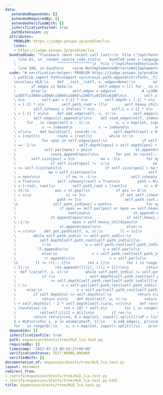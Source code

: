 ```yaml
---
data:
  _extendedDependsOn: []
  _extendedRequiredBy: []
  _extendedVerifiedWith: []
  _isVerificationFailed: true
  _pathExtension: py
  attributes:
    PROBLEM: https://judge.yosupo.jp/problem/lca
    links:
    - https://judge.yosupo.jp/problem/lca
  bundledCode: "Traceback (most recent call last):\n  File \"/opt/hostedtoolcache/Python/3.11.4/x64/lib/python3.11/site-packages/onlinejudge_verify/documentation/build.py\"\
    , line 81, in _render_source_code_stat\n    bundled_code = language.bundle(\n\
    \                   ^^^^^^^^^^^^^^^^\n  File \"/opt/hostedtoolcache/Python/3.11.4/x64/lib/python3.11/site-packages/onlinejudge_verify/languages/python.py\"\
    , line 108, in bundle\n    raise NotImplementedError\nNotImplementedError\n"
  code: "# verification-helper: PROBLEM https://judge.yosupo.jp/problem/lca\nfrom\
    \ pathlib import Path\nimport sys\n\nsys.path.append(str(Path(__file__).resolve().parent.parent.parent.parent))\n\
    \n\nclass HLD:\n    def __init__(self, n, edges=None):\n        self.n = n\n \
    \       if edges is None:\n            self.edges = [[] for _ in range(n)]\n \
    \       else:\n            self.edges = edges\n            # \u30B3\u30D4\u30FC\
    \u3057\u3066\u306A\u3044\u306E\u3067\u6CE8\u610F\n\n        self.size = [-1] *\
    \ n\n        self.par = [-1] * n\n        self.depth = [-1] * n\n        self.path_ind\
    \ = [-1] * n\n        self.path_root = []\n        self.heavy_child = [-1] * n\n\
    \        self.isheavy = [False] * n\n        self.L = [-1] * n\n        self.R\
    \ = [-1] * n\n\n    def add_edge(self, u, v):\n        self.edges[u].append(v)\n\
    \        self.edges[v].append(u)\n\n    def read_edges(self, indexed=1):\n   \
    \     for _ in range(self.n - 1):\n            u, v = map(int, input().split())\n\
    \            u -= indexed\n            v -= indexed\n            self.add_edge(u,\
    \ v)\n\n    def build(self, root=0):\n        self.depth[root] = 0\n        st\
    \ = [root]\n        route = [root]\n        while st:\n            pos = st.pop()\n\
    \            for npos in self.edges[pos]:\n                if self.depth[npos]\
    \ == -1:\n                    self.depth[npos] = self.depth[pos] + 1\n       \
    \             self.par[npos] = pos\n                    st.append(npos)\n    \
    \                route.append(npos)\n\n        for pos in route[::-1]:\n     \
    \       self.size[pos] = 1\n            ma = -1\n            for npos in self.edges[pos]:\n\
    \                if self.size[npos] != -1:\n                    self.size[pos]\
    \ += self.size[npos]\n                    if self.size[npos] > ma:\n         \
    \               ma = self.size[npos]\n                        self.heavy_child[pos]\
    \ = npos\n\n            if ma != -1:\n                self.isheavy[self.heavy_child[pos]]\
    \ = True\n\n        self.isheavy[root] = True\n\n        path = 0\n        st\
    \ = [~root, root]\n        self.path_root = [root]\n        cc = 0\n        while\
    \ st:\n            pos = st.pop()\n            if pos >= 0:\n                self.L[pos]\
    \ = cc\n                cc += 1\n                if not self.isheavy[pos]:\n \
    \                   path += 1\n                    self.path_root.append(pos)\n\
    \n                self.path_ind[pos] = path\n                for npos in self.edges[pos]:\n\
    \                    if npos == self.par[pos] or npos == self.heavy_child[pos]:\n\
    \                        continue\n                    st.append(~npos)\n    \
    \                st.append(npos)\n\n                if self.heavy_child[pos] !=\
    \ -1:\n                    npos = self.heavy_child[pos]\n                    st.append(~npos)\n\
    \                    st.append(npos)\n\n            else:\n                self.R[~pos]\
    \ = cc\n\n    def get_path(self, u, v):\n        ll = [u]\n        rr = [v]\n\
    \        while self.path_ind[u] != self.path_ind[v]:\n            if (\n     \
    \           self.depth[self.path_root[self.path_ind[u]]]\n                >= self.depth[self.path_root[self.path_ind[v]]]\n\
    \            ):\n                u = self.path_root[self.path_ind[u]]\n      \
    \          ll.append(u)\n                u = self.par[u]\n                ll.append(u)\n\
    \            else:\n                v = self.path_root[self.path_ind[v]]\n   \
    \             rr.append(v)\n                v = self.par[v]\n                rr.append(v)\n\
    \n        ll += rr[::-1]\n        res = []\n        for i in range(0, len(ll),\
    \ 2):\n            res.append((ll[i], ll[i + 1]))\n\n        return res\n\n  \
    \  def lca(self, u, v):\n        while self.path_ind[u] != self.path_ind[v]:\n\
    \            if (\n                self.depth[self.path_root[self.path_ind[u]]]\n\
    \                >= self.depth[self.path_root[self.path_ind[v]]]\n           \
    \ ):\n                u = self.par[self.path_root[self.path_ind[u]]]\n       \
    \     else:\n                v = self.par[self.path_root[self.path_ind[v]]]\n\n\
    \        if self.depth[u] >= self.depth[v]:\n            return v\n        else:\n\
    \            return u\n\n    def dist(self, u, v):\n        return self.depth[u]\
    \ + self.depth[v] - 2 * self.depth[self.lca(u, v)]\n\n    def reorder(self, A,\
    \ rev=False):\n        ret = [0] * self.n\n        for i in range(self.n):\n \
    \           ret[self.L[i]] = A[i]\n\n        if rev:\n            ret = ret[::-1]\n\
    \        return ret\n\n\nn, Q = map(int, input().split())\nP = list(map(int, input().split()))\n\
    G = HLD(n)\nfor i, p in enumerate(P, 1):\n    G.add_edge(i, p)\n\nG.build()\n\
    for _ in range(Q):\n    u, v = map(int, input().split())\n    print(G.lca(u, v))\n"
  dependsOn: []
  isVerificationFile: true
  path: expansion/$tests/tree/HLD_lca.test.py
  requiredBy: []
  timestamp: '2023-07-23 08:45:17+09:00'
  verificationStatus: TEST_WRONG_ANSWER
  verifiedWith: []
documentation_of: expansion/$tests/tree/HLD_lca.test.py
layout: document
redirect_from:
- /verify/expansion/$tests/tree/HLD_lca.test.py
- /verify/expansion/$tests/tree/HLD_lca.test.py.html
title: expansion/$tests/tree/HLD_lca.test.py
---
```

